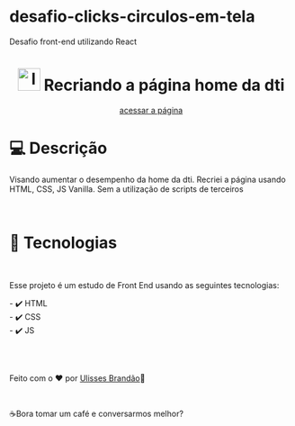 # desafio-clicks-circulos-em-tela
Desafio front-end utilizando React

<div align="center" >
  <h1 align="center" > 
    <img src="https://www.dtidigital.com.br/wp-content/uploads/2019/12/logo-dti-branca.png" width="40px" alt="logo da dti" />
    Recriando a página home da dti</h1> 
    <a target="_blank" href="https://ulisses97.github.io/pagina-home-dti/" >acessar a página</a>
</div>

<div>
  
<h1>💻 Descrição</h1>
<p>Visando aumentar o desempenho da home da dti. Recriei a página usando HTML, CSS, JS Vanilla. Sem a utilização de scripts de terceiros </p>
</br>


<h1>🚀 Tecnologias</h1>
</br>
<p>Esse projeto é um estudo de Front End usando as seguintes tecnologias:</p>
<span>
- ✔️ HTML </br>
- ✔️ CSS </br>
- ✔️ JS </br>
</span>
</div>

</br></br>
<footer><p>Feito com o ♥ por <a href="https://www.instagram.com/ulisses.brandao/">Ulisses Brandão</a>👋</p> </br>
<p>☕Bora tomar um café e conversarmos melhor?</p></footer>
